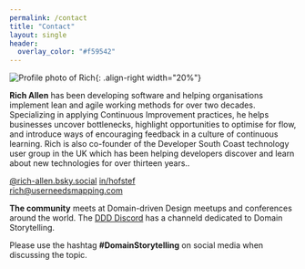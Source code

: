 ```yaml
---
permalink: /contact
title: "Contact"
layout: single
header: 
  overlay_color: "#f59542"
---
```


![Profile photo of Rich](/assets/images/contact/rich_allen.png){: .align-right width="20%"}

**Rich Allen** has been developing software and helping organisations implement lean and agile working methods for over two decades. Specializing in applying Continuous Improvement practices, he helps businesses uncover bottlenecks, highlight opportunities to optimise for flow, and introduce ways of encouraging feedback in a culture of continuous learning. Rich is also co-founder of the Developer South Coast technology user group in the UK which has been helping developers discover and learn about new technologies for over thirteen years..

<i class="fa-brands fa-bluesky" title="Blue Sky"></i>
[@rich-allen.bsky.social](https://bsky.app/profile/rich-allen.bsky.social)
<i class="fa-brands fa-linkedin" title="LinkedIn"></i>
[in/hofstef](https://www.linkedin.com/in/richardallen/)  
<i class="fas fa-envelope" title="Email"></i>
[rich@userneedsmapping.com](mailto:rich@userneedsmapping.com)

**The community** meets at Domain-driven Design meetups and conferences around the world. The [DDD Discord](https://discord.gg/8uBekCeUHg) has a channeld dedicated to Domain Storytelling. 

Please use the hashtag **#DomainStorytelling** on social media when discussing the topic.
